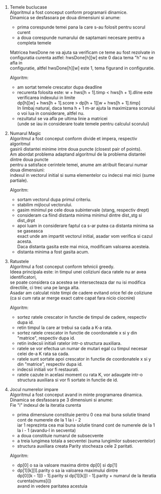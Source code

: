 
1.  Temele buclucase    
      Algoritmul a fost conceput conform programarii dinamice.  
      Dinamica se desfasoara pe doua dimensiuni si anume:  
      - prima corespunde temei pana la care s-au folosit pentru scorul curent  
      - a doua corespunde numarului de saptamani necesare pentru a completa temele   
      
      Matricea hwsDone ne va ajuta sa verificam ce teme au fost rezolvate in  
      configuratia curenta astfel: hwsDone[h][w] este 0 daca tema "h" nu se afla in  
      configuratie, altfel hwsDone[h][w] este 1, tema figurand in configuratie.
        
      Algoritm:  
      - am sortat temele crescator dupa deadline
      - recurenta folosita este:
              w + hws[h + 1].timp < hws[h + 1].dline este verificarea indexului in limite  
              dp[h][w] + hws[h + 1].score > dp[h + 1][w + hws[h + 1].timp]  
              In limbaj natural, daca tema h + 1 m-ar ajuta la maximizarea scorului  
              o voi lua in considerare, altfel nu.  
      - rezultatul se va afla pe ultima linie a matricei  
      (unde se iau in considerare toate temele pentru calculul scorului)

2.  Numarul Magic  
Algoritmul a fost conceput conform divide et impera, respectiv algoritmul  
gasirii distantei minime intre doua puncte (closest pair of points).  
Am abordat problema adaptand algoritmul de la problema distantei dintre doua puncte  
pentru a satisface cerintele temei, anume am atribuit fiecarui numar doua dimensiuni:  
indexul in vectorul initial si suma elementelor cu indecsi mai mici (sume partiale).
  
    Algoritm:  
    - sortam vectorul dupa primul criteriu.
    - stabilim mijlocul vectorului.
    - gasim minimul pe cele doua subintervale (stang, respectiv drept)
    - consideram ca fiind distanta minima minimul dintre dist_stg si dist_drpt
    - apoi luam in considerare faptul ca s-ar putea ca distanta minima sa se gaseasca  
    exact unde am impartit vectorul initial, asadar vom verifica si cazul acesta.  
    Daca distanta gasita este mai mica, modificam valoarea acesteia.
    - distanta minima a fost gasita acum.  
    
3.  Ratustele  
    Algoritmul a fost conceput conform tehnicii greedy.  
    Ideea principala este: in timpul unei coliziuni daca ratele nu ar avea identificatori,  
    se poate considera ca acestea se intersecteaza dar nu isi modifica directiile, ci trec una pe langa alta.  
    Asadar am calculat niste timpi de cadere evitand orice fel de coliziune   
    (ca si cum rata ar merge exact catre capat fara nicio ciocnire)
      
    Algoritm:  
    -   sortez ratele crescator in functie de timpul de cadere, respectiv
      dupa id.
    - retin timpul la care ar trebui sa cada a K-a rata.
    - sortez ratele crescator in functie de coordonatele x si y din "matrice",
      respectiv dupa id.
    - retin indecsii initiali ratelor intr-o structura auxiliara.
    - ratele se vor efectua un numar de mutari egal cu timpul necesar celei de-a K rata sa cada.
    - ratele sunt sortate apoi crescator in functie de coordonatele x si y din "matrice",
      respectiv dupa id.
    - indecsii initiali vor fi restaurati.
    - ratele cazute in acelasi moment cu rata K, vor adaugate intr-o  
      structura auxiliara si vor fi sortate in functie de id.

4.  Jocul numerelor impare  
    Algoritmul a fost conceput avand in minte programarea dinamica.  
    Dinamica se desfasoara pe 3 dimensiuni si anume:  
    Fie "i" indexul de la iteratia curenta  
    - prima dimensiune constituie pentru 0 cea mai buna solutie tinand cont de numerele de la 1 la i - 2  
    iar 1 reprezinta cea mai buna solutie tinand cont de numerele de la 1 la i - 1 (avandu-l in secventa)  
    - a doua constituie numarul de subsecvente  
    - a treia lungimea totala a secventei (suma lungimilor subsecventelor)  
    - structura auxiliara creata Parity stocheaza cele 2 paritati.  
    
    Algoritm:  
    - dp[0] o sa ia valoare maxima dintre dp[0] si dp[1]  
    - dp[1][k][l].parity o sa ia valoarea maximului dintre  
    dp[0][k - 1][l - 1].parity si dp[1][k][l - 1].parity + numarul de la iteratia curenta(nums[i])  
    avand in vedere paritatea acestuia  

